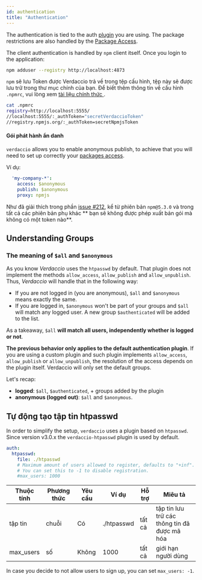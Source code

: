 ```yaml
---
id: authentication
title: "Authentication"
---
```


The authentication is tied to the auth [plugin](plugins.md) you are using. The package restrictions are also handled by the [Package Access](packages.md).

The client authentication is handled by `npm` client itself. Once you login to the application:

```bash
npm adduser --registry http://localhost:4873
```

`npm` sẽ lưu Token được Verdaccio trả về trong tệp cấu hình, tệp này sẽ được lưu trữ trong thư mục chính của bạn. Để biết thêm thông tin về cấu hình `.npmrc`, vui lòng xem [ tài liệu chính thức ](https://docs.npmjs.com/files/npmrc).

```bash
cat .npmrc
registry=http://localhost:5555/
//localhost:5555/:_authToken="secretVerdaccioToken"
//registry.npmjs.org/:_authToken=secretNpmjsToken
```

#### Gói phát hành ẩn danh

`verdaccio` allows you to enable anonymous publish, to achieve that you will need to set up correctly your [packages access](packages.md).

Ví dụ:

```yaml
  'my-company-*':
    access: $anonymous
    publish: $anonymous
    proxy: npmjs
```

Như đã giải thích trong phần [issue #212](https://github.com/verdaccio/verdaccio/issues/212#issuecomment-308578500), kể từ phiên bản `npm@5.3.0` và trong tất cả các phiên bản phụ khác ** bạn sẽ không được phép xuất bản gói mà không có một token nào**.

## Understanding Groups

### The meaning of `$all` and `$anonymous`

As you know *Verdaccio* uses the `htpasswd` by default. That plugin does not implement the methods `allow_access`, `allow_publish` and `allow_unpublish`. Thus, *Verdaccio* will handle that in the following way:

* If you are not logged in (you are anonymous), `$all` and `$anonymous` means exactly the same.
* If you are logged in, `$anonymous` won't be part of your groups and `$all` will match any logged user. A new group `$authenticated` will be added to the list.

As a takeaway, `$all` **will match all users, independently whether is logged or not**.

**The previous behavior only applies to the default authentication plugin**. If you are using a custom plugin and such plugin implements `allow_access`, `allow_publish` or `allow_unpublish`, the resolution of the access depends on the plugin itself. Verdaccio will only set the default groups.

Let's recap:

* **logged**: `$all`, `$authenticated`, + groups added by the plugin
* **anonymous (logged out)**: `$all` and `$anonymous`.

## Tự động tạo tập tin htpasswd

In order to simplify the setup, `verdaccio` uses a plugin based on `htpasswd`. Since version v3.0.x the `verdaccio-htpasswd` plugin is used by default.

```yaml
auth:
  htpasswd:
    file: ./htpasswd
    # Maximum amount of users allowed to register, defaults to "+inf".
    # You can set this to -1 to disable registration.
    #max_users: 1000
```

| Thuộc tính | Phương thức | Yêu cầu | Ví dụ      | Hỗ trợ | Miêu tả                                      |
| ---------- | ----------- | ------- | ---------- | ------ | -------------------------------------------- |
| tập tin    | chuỗi       | Có      | ./htpasswd | tất cả | tập tin lưu trữ các thông tin đã được mã hóa |
| max_users  | số          | Không   | 1000       | tất cả | giới hạn người dùng                          |

In case you decide to not allow users to sign up, you can set `max_users: -1`.